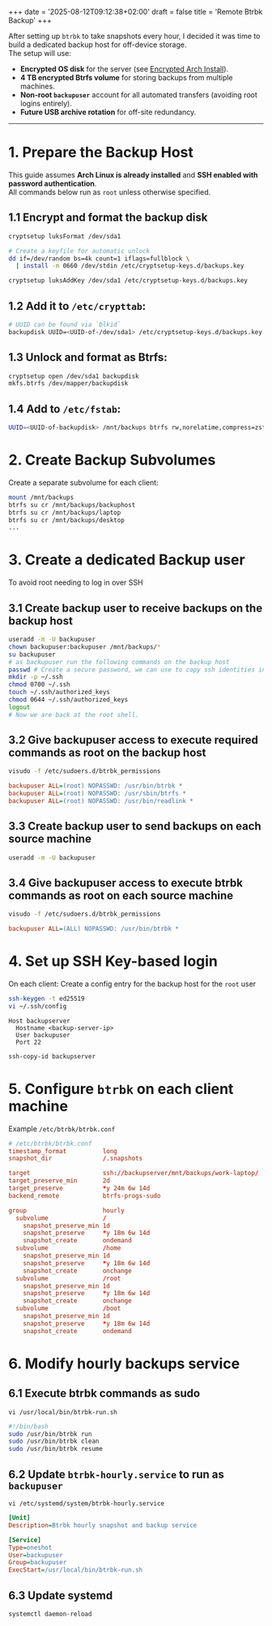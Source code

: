 +++
date = '2025-08-12T09:12:38+02:00'
draft = false
title = 'Remote Btrbk Backup'
+++

After setting up `btrbk` to take snapshots every hour, I decided it was time to build a dedicated backup host for off-device storage.  
The setup will use:

- **Encrypted OS disk** for the server (see [Encrypted Arch Install](/posts/installingarch/)).
- **4 TB encrypted Btrfs volume** for storing backups from multiple machines.
- **Non-root `backupuser`** account for all automated transfers (avoiding root logins entirely).
- **Future USB archive rotation** for off-site redundancy.

---

# 1. Prepare the Backup Host

This guide assumes **Arch Linux is already installed** and **SSH enabled with password authentication**.  
All commands below run as `root` unless otherwise specified.

## 1.1 Encrypt and format the backup disk
```bash
cryptsetup luksFormat /dev/sda1

# Create a keyfile for automatic unlock
dd if=/dev/random bs=4k count=1 iflags=fullblock \
  | install -m 0660 /dev/stdin /etc/cryptsetup-keys.d/backups.key

cryptsetup luksAddKey /dev/sda1 /etc/cryptsetup-keys.d/backups.key
```
## 1.2 Add it to `/etc/crypttab`:
```bash
# UUID can be found via `blkid`
backupdisk UUID=<UUID-of-/dev/sda1> /etc/cryptsetup-keys.d/backups.key
```
## 1.3 Unlock and format as Btrfs:
```bash
cryptsetup open /dev/sda1 backupdisk
mkfs.btrfs /dev/mapper/backupdisk
```
## 1.4 Add to `/etc/fstab`:
```bash
UUID=<UUID-of-backupdisk> /mnt/backups btrfs rw,norelatime,compress=zstd:3,space_cache=v2 0 0
```
# 2. Create Backup Subvolumes
Create a separate subvolume for each client:
```bash
mount /mnt/backups
btrfs su cr /mnt/backups/backuphost
btrfs su cr /mnt/backups/laptop
btrfs su cr /mnt/backups/desktop
...
```

# 3. Create a dedicated Backup user
To avoid root needing to log in over SSH
## 3.1 Create backup user to receive backups on the backup host
   ```bash
   useradd -m -U backupuser
   chown backupuser:backupuser /mnt/backups/*
   su backupuser
   # as backupuser run the following commands on the backup host
   passwd # Create a secure password, we can use to copy ssh identities in later steps
   mkdir -p ~/.ssh
   chmod 0700 ~/.ssh
   touch ~/.ssh/authorized_keys
   chmod 0644 ~/.ssh/authorized_keys
   logout
   # Now we are back at the root shell.
   ```
## 3.2 Give backupuser access to execute required commands as root on the backup host
   ```bash
   visudo -f /etc/sudoers.d/btrbk_permissions
   ```
   ```ini
   backupuser ALL=(root) NOPASSWD: /usr/bin/btrbk *
   backupuser ALL=(root) NOPASSWD: /usr/sbin/btrfs *
   backupuser ALL=(root) NOPASSWD: /usr/bin/readlink *
   ```
## 3.3 Create backup user to send backups on each source machine
   ```bash
   useradd -m -U backupuser
   ```
## 3.4 Give backupuser access to execute btrbk commands as root on each source machine
   ```bash
   visudo -f /etc/sudoers.d/btrbk_permissions
   ```
   ```ini
   backupuser ALL=(ALL) NOPASSWD: /usr/bin/btrbk *
   ```
# 4. Set up SSH Key-based login
On each client: Create a config entry for the backup host for the `root` user
   ```bash
   ssh-keygen -t ed25519
   vi ~/.ssh/config
   ```
   ```yaml,config
   Host backupserver
     Hostname <backup-server-ip>
     User backupuser
     Port 22
   ```
   ```bash
   ssh-copy-id backupserver
   ```
# 5. Configure `btrbk` on each client machine
Example `/etc/btrbk/btrbk.conf`
```conf
# /etc/btrbk/btrbk.conf
timestamp_format          long
snapshot_dir              /.snapshots

target                    ssh://backupserver/mnt/backups/work-laptop/
target_preserve_min       2d
target_preserve           *y 24m 6w 14d
backend_remote            btrfs-progs-sudo

group                     hourly
  subvolume               /
    snapshot_preserve_min 1d
    snapshot_preserve     *y 18m 6w 14d
    snapshot_create       ondemand
  subvolume               /home
    snapshot_preserve_min 1d
    snapshot_preserve     *y 18m 6w 14d
    snapshot_create       onchange
  subvolume               /root
    snapshot_preserve_min 1d
    snapshot_preserve     *y 18m 6w 14d
    snapshot_create       onchange
  subvolume               /boot
    snapshot_preserve_min 1d
    snapshot_preserve     *y 18m 6w 14d
    snapshot_create       ondemand
```
# 6. Modify hourly backups service
## 6.1 Execute btrbk commands as sudo
   `vi /usr/local/bin/btrbk-run.sh`
   ```bash
   #!/bin/bash
   sudo /usr/bin/btrbk run
   sudo /usr/bin/btrbk clean
   sudo /usr/bin/btrbk resume
   ```
## 6.2 Update `btrbk-hourly.service` to run as `backupuser`
   `vi /etc/systemd/system/btrbk-hourly.service`
   ```ini
   [Unit]
   Description=Btrbk hourly snapshot and backup service
   
   [Service]
   Type=oneshot
   User=backupuser
   Group=backupuser
   ExecStart=/usr/local/bin/btrbk-run.sh
   ```
## 6.3 Update systemd
   `systemctl daemon-reload`
